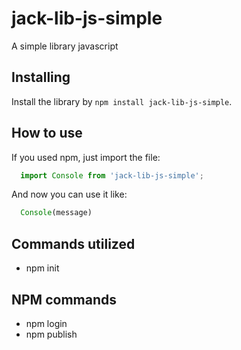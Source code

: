 # jack-lib-js-simple
A simple library javascript

## Installing
Install the library by `npm install jack-lib-js-simple`.

## How to use
If you used npm, just import the file:
```js
  import Console from 'jack-lib-js-simple';
```

And now you can use it like:
```js
  Console(message)
```

## Commands utilized
- npm init

## NPM commands
- npm login
- npm publish
